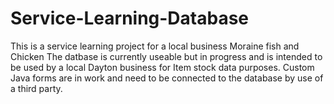 # Service-Learning-Database
This is a service learning project for a local business Moraine fish and Chicken
The datbase is currently useable but in progress and is intended to be used by a local Dayton business for Item stock data purposes.
Custom Java forms are in work and need to be connected to the database by use of a third party.
